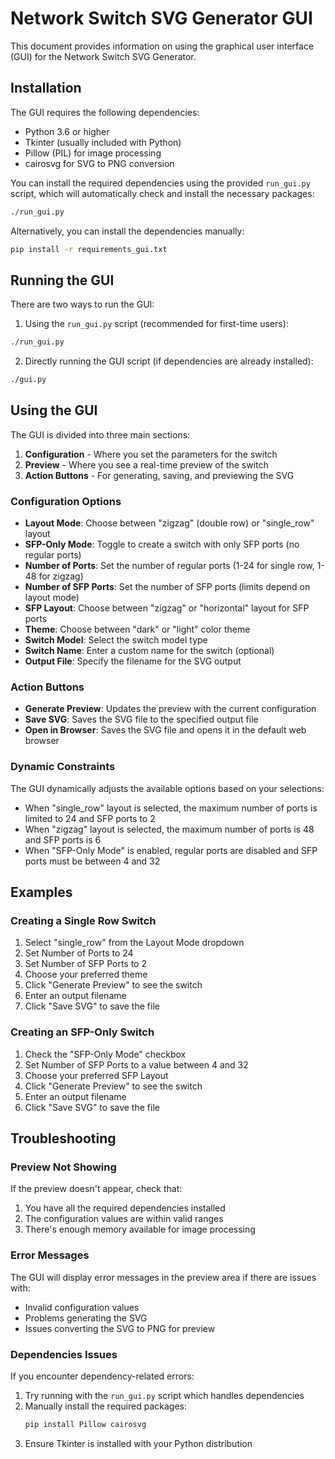 # Network Switch SVG Generator GUI

This document provides information on using the graphical user interface (GUI) for the Network Switch SVG Generator.

## Installation

The GUI requires the following dependencies:

- Python 3.6 or higher
- Tkinter (usually included with Python)
- Pillow (PIL) for image processing
- cairosvg for SVG to PNG conversion

You can install the required dependencies using the provided `run_gui.py` script, which will automatically check and install the necessary packages:

```bash
./run_gui.py
```

Alternatively, you can install the dependencies manually:

```bash
pip install -r requirements_gui.txt
```

## Running the GUI

There are two ways to run the GUI:

1. Using the `run_gui.py` script (recommended for first-time users):

```bash
./run_gui.py
```

2. Directly running the GUI script (if dependencies are already installed):

```bash
./gui.py
```

## Using the GUI

The GUI is divided into three main sections:

1. **Configuration** - Where you set the parameters for the switch
2. **Preview** - Where you see a real-time preview of the switch
3. **Action Buttons** - For generating, saving, and previewing the SVG

### Configuration Options

- **Layout Mode**: Choose between "zigzag" (double row) or "single_row" layout
- **SFP-Only Mode**: Toggle to create a switch with only SFP ports (no regular ports)
- **Number of Ports**: Set the number of regular ports (1-24 for single row, 1-48 for zigzag)
- **Number of SFP Ports**: Set the number of SFP ports (limits depend on layout mode)
- **SFP Layout**: Choose between "zigzag" or "horizontal" layout for SFP ports
- **Theme**: Choose between "dark" or "light" color theme
- **Switch Model**: Select the switch model type
- **Switch Name**: Enter a custom name for the switch (optional)
- **Output File**: Specify the filename for the SVG output

### Action Buttons

- **Generate Preview**: Updates the preview with the current configuration
- **Save SVG**: Saves the SVG file to the specified output file
- **Open in Browser**: Saves the SVG file and opens it in the default web browser

### Dynamic Constraints

The GUI dynamically adjusts the available options based on your selections:

- When "single_row" layout is selected, the maximum number of ports is limited to 24 and SFP ports to 2
- When "zigzag" layout is selected, the maximum number of ports is 48 and SFP ports is 6
- When "SFP-Only Mode" is enabled, regular ports are disabled and SFP ports must be between 4 and 32

## Examples

### Creating a Single Row Switch

1. Select "single_row" from the Layout Mode dropdown
2. Set Number of Ports to 24
3. Set Number of SFP Ports to 2
4. Choose your preferred theme
5. Click "Generate Preview" to see the switch
6. Enter an output filename
7. Click "Save SVG" to save the file

### Creating an SFP-Only Switch

1. Check the "SFP-Only Mode" checkbox
2. Set Number of SFP Ports to a value between 4 and 32
3. Choose your preferred SFP Layout
4. Click "Generate Preview" to see the switch
5. Enter an output filename
6. Click "Save SVG" to save the file

## Troubleshooting

### Preview Not Showing

If the preview doesn't appear, check that:

1. You have all the required dependencies installed
2. The configuration values are within valid ranges
3. There's enough memory available for image processing

### Error Messages

The GUI will display error messages in the preview area if there are issues with:

- Invalid configuration values
- Problems generating the SVG
- Issues converting the SVG to PNG for preview

### Dependencies Issues

If you encounter dependency-related errors:

1. Try running with the `run_gui.py` script which handles dependencies
2. Manually install the required packages:
   ```bash
   pip install Pillow cairosvg
   ```
3. Ensure Tkinter is installed with your Python distribution
